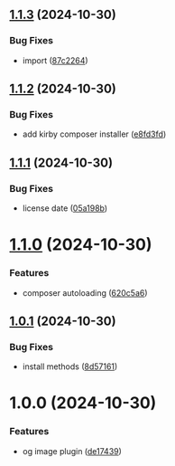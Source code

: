 ## [1.1.3](https://github.com/mauricerenck/og-image/compare/v1.1.2...v1.1.3) (2024-10-30)


### Bug Fixes

* import ([87c2264](https://github.com/mauricerenck/og-image/commit/87c22644be9b37cef37422bf530e113731c2a956))

## [1.1.2](https://github.com/mauricerenck/og-image/compare/v1.1.1...v1.1.2) (2024-10-30)


### Bug Fixes

* add kirby composer installer ([e8fd3fd](https://github.com/mauricerenck/og-image/commit/e8fd3fd96059276bac2fcb7a7b5c2c0f56990bc6))

## [1.1.1](https://github.com/mauricerenck/og-image/compare/v1.1.0...v1.1.1) (2024-10-30)


### Bug Fixes

* license date ([05a198b](https://github.com/mauricerenck/og-image/commit/05a198b342793a15f3c5ff33602a2f4a0bad1290))

# [1.1.0](https://github.com/mauricerenck/og-image/compare/v1.0.1...v1.1.0) (2024-10-30)


### Features

* composer autoloading ([620c5a6](https://github.com/mauricerenck/og-image/commit/620c5a6aa2ef7628734038c536c37acfc1b5ded1))

## [1.0.1](https://github.com/mauricerenck/og-image/compare/v1.0.0...v1.0.1) (2024-10-30)


### Bug Fixes

* install methods ([8d57161](https://github.com/mauricerenck/og-image/commit/8d571611f146d70caedc7bf85f8d7b0ec3a2efb9))

# 1.0.0 (2024-10-30)


### Features

* og image plugin ([de17439](https://github.com/mauricerenck/og-image/commit/de17439f26a88b75addcafef5c27f3878646f69e))
